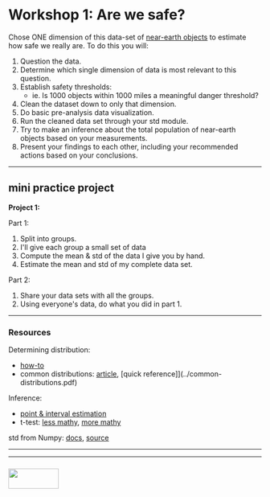 # Workshop 1: Are we safe?




Chose ONE dimension of this data-set of [near-earth objects](https://data.nasa.gov/resource/2vr3-k9wn.json) to estimate how safe we really are.  To do this you will:  
1. Question the data.
2. Determine which single dimension of data is most relevant to this question.
3. Establish safety thresholds: 
    * ie. Is 1000 objects within 1000 miles a meaningful danger threshold?
4. Clean the dataset down to only that dimension.
5. Do basic pre-analysis data visualization.
6. Run the cleaned data set through your std module.
7. Try to make an inference about the total population of near-earth objects based on your measurements.
8. Present your findings to each other, including your recommended actions based on your conclusions.

___

## mini practice project

__Project 1:__

Part 1:
1. Split into groups.  
2. I'll give each group a small set of data
3. Compute the mean & std of the data I give you by hand.
4. Estimate the mean and std of my complete data set.

Part 2: 
1. Share your data sets with all the groups.
2. Using everyone's data, do what you did in part 1.


___

### Resources

Determining distribution:
* [how-to](http://statisticsbyjim.com/hypothesis-testing/identify-distribution-data/)
* common distributions: [article](https://www.analyticsvidhya.com/blog/2017/09/6-probability-distributions-data-science/), [quick reference]](../common-distributions.pdf)

Inference:
* [point & interval estimation](https://analyse-it.com/docs/user-guide/101/estimation)
* t-test: [less mathy](http://www.statisticshowto.com/probability-and-statistics/t-test/), [more mathy](http://www.sthda.com/english/wiki/t-test-formula)

std from Numpy: [docs](https://docs.scipy.org/doc/numpy-1.13.0/reference/generated/numpy.std.html), [source](https://github.com/numpy/numpy/blob/v1.13.0/numpy/core/fromnumeric.py#L2912-L3027)

___
___
### <a href="http://elewa.education/blog" target="_blank"><img src="https://user-images.githubusercontent.com/18554853/34921062-506450ae-f97d-11e7-875f-6feeb26ad72d.png" width="100" height="40"/></a>



